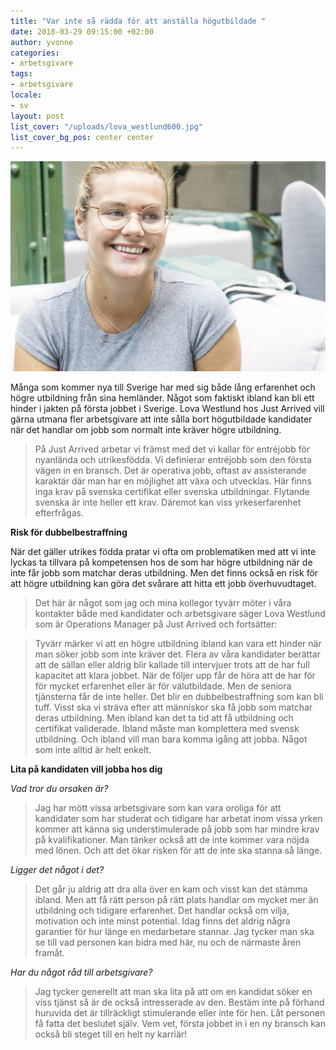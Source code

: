 ```yaml
---
title: "Var inte så rädda för att anställa högutbildade "
date: 2018-03-29 09:15:00 +02:00
author: yvonne
categories:
- arbetsgivare
tags:
- arbetsgivare
locale:
- sv
layout: post
list_cover: "/uploads/lova_westlund600.jpg"
list_cover_bg_pos: center center
---
```


![Lova Westlund](/uploads/lova_westlund2.jpg)

Många som kommer nya till Sverige har med sig både lång erfarenhet och högre utbildning från sina hemländer. Något som faktiskt  ibland kan bli ett hinder i jakten på första jobbet i Sverige. Lova Westlund hos Just Arrived vill gärna utmana fler arbetsgivare att inte sålla bort högutbildade kandidater när det handlar om  jobb som normalt inte kräver högre utbildning.

> På Just Arrived arbetar vi främst med det vi kallar för entréjobb för nyanlända och utrikesfödda. Vi definierar entréjobb som den första vägen in en bransch. Det är operativa jobb, oftast av assisterande karaktär där man har en möjlighet att växa och utvecklas.  Här finns inga krav på svenska certifikat eller svenska utbildningar. Flytande svenska är inte heller ett krav. Däremot kan viss yrkeserfarenhet efterfrågas.

__Risk för dubbelbestraffning__

När det gäller utrikes födda pratar vi ofta om problematiken med  att vi inte lyckas ta  tillvara på kompetensen hos de som har högre utbildning när de inte får jobb som matchar deras utbildning. Men det finns också en risk för att högre utbildning kan göra det svårare att hitta ett jobb överhuvudtaget.

> Det här är något som jag och mina kollegor tyvärr möter i våra kontakter både med kandidater och arbetsgivare säger Lova Westlund som är Operations Manager på Just Arrived och fortsätter:

> Tyvärr märker vi att en högre utbildning ibland kan vara ett hinder när man söker jobb som inte kräver det. Flera av våra kandidater berättar att de sällan eller aldrig blir kallade till intervjuer trots att de har full kapacitet att klara jobbet. När de följer upp får de höra att de har för för mycket erfarenhet eller är för välutbildade. Men de seniora tjänsterna får de inte heller. Det blir en dubbelbestraffning som kan bli tuff.  Visst ska vi sträva  efter att människor ska få jobb som matchar deras utbildning. Men ibland kan det ta tid att få utbildning och certifikat validerade. Ibland måste man komplettera med svensk utbildning. Och ibland vill man bara komma igång att jobba. Något som inte alltid är helt enkelt.

__Lita på kandidaten vill jobba hos dig__

_Vad tror du orsaken är?_

> Jag  har mött vissa arbetsgivare som kan vara oroliga för att kandidater som har studerat och tidigare har arbetat inom vissa yrken kommer att känna sig understimulerade på jobb som har mindre krav på kvalifikationer. Man tänker också att de inte kommer vara nöjda med lönen. Och att det ökar risken för att de inte ska stanna så länge.

_Ligger det något i det?_

> Det går ju aldrig att dra alla över en kam och visst kan det stämma ibland. Men att få rätt person på rätt plats handlar om mycket mer än utbildning och tidigare erfarenhet. Det handlar också om vilja, motivation och inte minst potential. Idag finns det aldrig några garantier för hur länge en medarbetare stannar. Jag tycker man ska se till vad personen kan bidra med här, nu och de närmaste åren framåt.

_Har du något råd till arbetsgivare?_

> Jag tycker generellt att man ska lita på att om en kandidat söker en viss tjänst så är de också intresserade av den. Bestäm inte på förhand huruvida det är tillräckligt stimulerande eller inte för hen. Låt personen få fatta det beslutet själv. Vem vet, första jobbet in i en ny bransch kan också bli steget till en helt ny karriär!
